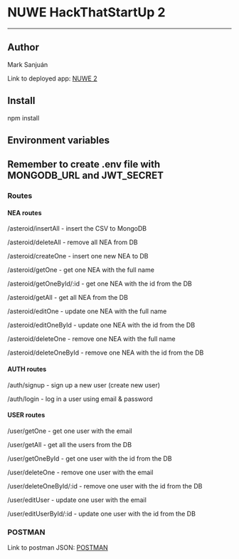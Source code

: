 # NUWE HackThatStartUp 2
---
## Author
Mark Sanjuán

Link to deployed app: [NUWE 2](https://nuwe2-nea.herokuapp.com/)
## Install
npm install

## Environment variables

Remember to create .env file with MONGODB_URL and JWT_SECRET
---


### Routes
#### NEA routes
/asteroid/insertAll - insert the CSV to MongoDB

/asteroid/deleteAll - remove all NEA from DB

/asteroid/createOne - insert one new NEA to DB

/asteroid/getOne - get one NEA with the full name

/asteroid/getOneById/:id - get one NEA with the id from the DB

/asteroid/getAll - get all NEA from the DB

/asteroid/editOne - update one NEA with the full name

/asteroid/editOneById - update one NEA with the id from the DB

/asteroid/deleteOne - remove one NEA with the full name

/asteroid/deleteOneById - remove one NEA with the id from the DB

#### AUTH routes
/auth/signup - sign up a new user (create new user)

/auth/login - log in a user using email & password

#### USER routes
/user/getOne - get one user with the email

/user/getAll - get all the users from the DB

/user/getOneById - get one user with the id from the DB

/user/deleteOne - remove one user with the email

/user/deleteOneById/:id - remove one user with the id from the DB

/user/editUser - update one user with the email

/user/editUserById/:id - update one user with the id from the DB

### POSTMAN
Link to postman JSON: [POSTMAN](https://nuwe2-nea.herokuapp.com/test)
